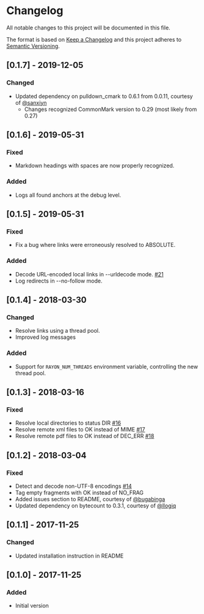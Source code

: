 # Changelog
All notable changes to this project will be documented in this file.

The format is based on [Keep a Changelog](http://keepachangelog.com/en/1.0.0/)
and this project adheres to [Semantic Versioning](http://semver.org/spec/v2.0.0.html).

## [0.1.7] - 2019-12-05
### Changed
- Updated dependency on pulldown\_cmark to 0.6.1 from 0.0.11, courtesy of [@sanxiyn]
  - Changes recognized CommonMark version to 0.29 (most likely from 0.27)

## [0.1.6] - 2019-05-31
### Fixed
- Markdown headings with spaces are now properly recognized.

### Added
- Logs all found anchors at the debug level.

## [0.1.5] - 2019-05-31
### Fixed
- Fix a bug where links were erroneously resolved to ABSOLUTE.

### Added
- Decode URL-encoded local links in --urldecode mode. [#21]
- Log redirects in --no-follow mode.

## [0.1.4] - 2018-03-30
### Changed
- Resolve links using a thread pool.
- Improved log messages

### Added
- Support for `RAYON_NUM_THREADS` environment variable, controlling the
  new thread pool.

## [0.1.3] - 2018-03-16
### Fixed
- Resolve local directories to status DIR [#16]
- Resolve remote xml files to OK instead of MIME [#17]
- Resolve remote pdf files to OK instead of DEC\_ERR [#18]

## [0.1.2] - 2018-03-04
### Fixed
- Detect and decode non-UTF-8 encodings [#14]
- Tag empty fragments with OK instead of NO\_FRAG
- Added issues section to README, courtesy of [@bugabinga]
- Updated dependency on bytecount to 0.3.1, courtesy of [@llogiq]

## [0.1.1] - 2017-11-25
### Changed
- Updated installation instruction in README

## [0.1.0] - 2017-11-25
### Added
- Initial version


[@bugabinga]: https://github.com/bugabinga
[@llogiq]: https://github.com/llogiq
[@sanxiyn]: https://github.com/sanxiyn
[#14]: https://github.com/mattias-p/linky/issues/14
[#16]: https://github.com/mattias-p/linky/issues/16
[#17]: https://github.com/mattias-p/linky/issues/17
[#18]: https://github.com/mattias-p/linky/issues/18
[#21]: https://github.com/mattias-p/linky/issues/21
